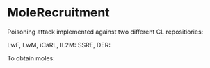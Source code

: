 # MoleRecruitment

Poisoning attack implemented against two different CL repositiories:

LwF, LwM, iCaRL, IL2M: 
SSRE, DER:

To obtain moles:

